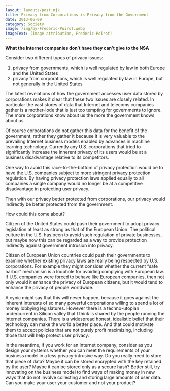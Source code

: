 ```yaml
---
layout: layouts/post.njk
title: Privacy from Corporations is Privacy from the Government
date: 2013-06-09
category: Society
image: /img/by-Frederic-Poirot.webp
imageText: (image attribution, Frederic-Poirot)
---
```


**What the Internet companies don’t have they can’t give to the NSA**

Consider two different types of privacy issues:
1.  privacy from governments, which is well regulated by law in both Europe and
    the United States
2.  privacy from corporations, which is well regulated by law in Europe, but not
    generally in the United States

The latest revelations of how the government accesses user data stored by
corporations makes it clear that these two issues are closely related. In
particular the vast stores of data that Internet and telecoms companies gather
is a mother-lode that is just too tempting for governments to ignore. The more
corporations know about us the more the government knows about us.

Of course corporations do not gather this data for the benefit of the
government, rather they gather it because it is very valuable to the prevailing
Internet business models enabled by advances in machine learning technology.
Currently any U.S. corporations that tried to significantly increase the
inherent privacy of its users would be at a business disadvantage relative to
its competitors.

One way to avoid this race-to-the-bottom of privacy protection would be to have
the U.S. companies subject to more stringent privacy protection regulation. By
having privacy protection laws applied equally to all companies a single company
would no longer be at a competitive disadvantage in protecting user privacy.

Then with our privacy better protected from corporations, our privacy would
indirectly be better protected from the government.

How could this come about?

Citizen of the United States could push their government to adopt privacy
legislation at least as strong as that of the European Union. The political
culture in the U.S. has been to avoid such regulation of private businesses, but
maybe now this can be regarded as a way to provide protection indirectly against
government intrusion into privacy.

Citizen of European Union countries could push their governments to examine
whether existing privacy laws are really being respected by U.S. corporations.
For example they might consider whether the current “safe harbor” mechanism is a
loophole for avoiding complying with European law. If U.S. companies were forced
to behave like European companies, then not only would it enhance the privacy of
European citizens, but it would tend to enhance the privacy of people worldwide.

A cynic might say that this will never happen, because it goes against the
inherent interests of so many powerful corporations willing to spend a lot of
money lobbying legislatures. However there is a techno-utopian undercurrent in
Silicon valley that I think is shared by the people running the Internet
companies. There is a widespread honest, idealistic belief that their technology
can make the world a better place. And that could motivate them to accept
policies that are not purely profit maximizing, including those that will help
protect user privacy.

In the meantime, if you work for an Internet company, consider as you design
your systems whether you can meet the requirements of your business model in a
less privacy-intrusive way. Do you really need to store that piece of data?
Maybe it can be stored encrypted with the key retained by the user? Maybe it can
be stored only as a secure hash? Better still, try innovating on the business
model to find ways of making money in new ways that do not involve collecting
and storing large amounts of user data. Can you make your user your customer and
not your product?

